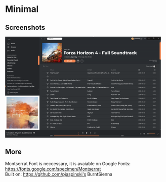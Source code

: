 # Minimal

## Screenshots
![Minimal](./screenshot.png)

## More
Montserrat Font is neccessary, it is avaiable on Google Fonts:
https://fonts.google.com/specimen/Montserrat<br>
Built on: https://github.com/pjaspinski's BurntSienna
